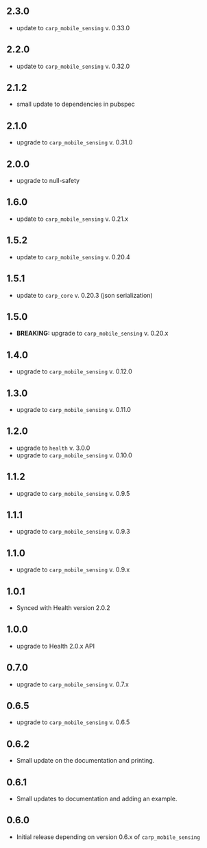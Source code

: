 ## 2.3.0
* update to `carp_mobile_sensing` v. 0.33.0

## 2.2.0
* update to `carp_mobile_sensing` v. 0.32.0

## 2.1.2
* small update to dependencies in pubspec

## 2.1.0
* upgrade to `carp_mobile_sensing` v. 0.31.0

## 2.0.0
* upgrade to null-safety

## 1.6.0
* update to `carp_mobile_sensing` v. 0.21.x

## 1.5.2
* update to `carp_mobile_sensing` v. 0.20.4

## 1.5.1
* update to `carp_core` v. 0.20.3 (json serialization)

## 1.5.0
* **BREAKING:** upgrade to `carp_mobile_sensing` v. 0.20.x

## 1.4.0
* upgrade to `carp_mobile_sensing` v. 0.12.0

## 1.3.0
* upgrade to `carp_mobile_sensing` v. 0.11.0

## 1.2.0
* upgrade to `health` v. 3.0.0
* upgrade to `carp_mobile_sensing` v. 0.10.0

## 1.1.2
* upgrade to `carp_mobile_sensing` v. 0.9.5

## 1.1.1
* upgrade to `carp_mobile_sensing` v. 0.9.3

## 1.1.0
* upgrade to `carp_mobile_sensing` v. 0.9.x

## 1.0.1
* Synced with Health version 2.0.2

## 1.0.0
* upgrade to Health 2.0.x API

## 0.7.0
* upgrade to `carp_mobile_sensing` v. 0.7.x

## 0.6.5
* upgrade to `carp_mobile_sensing` v. 0.6.5

## 0.6.2
* Small update on the documentation and printing.

## 0.6.1
* Small updates to documentation and adding an example.

## 0.6.0
* Initial release depending on version 0.6.x of `carp_mobile_sensing`